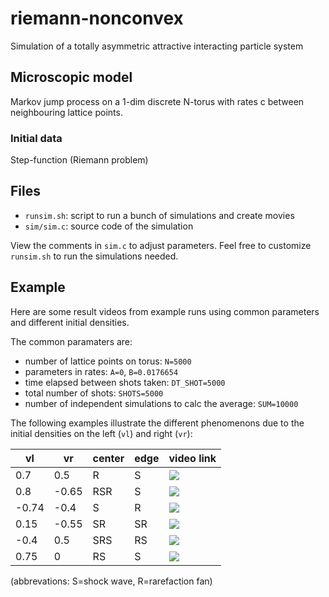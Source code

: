 # riemann-nonconvex
Simulation of a totally asymmetric attractive interacting particle system

## Microscopic model
Markov jump process on a 1-dim discrete N-torus with rates c between neighbouring lattice points.

### Initial data
Step-function (Riemann problem)

## Files
* `runsim.sh`: script to run a bunch of simulations and create movies
* `sim/sim.c`: source code of the simulation

View the comments in `sim.c` to adjust parameters. Feel free to
customize `runsim.sh` to run the simulations needed.

## Example
Here are some result videos from example runs using common parameters
and different initial densities.

The common paramaters are:
* number of lattice points on torus: `N=5000`
* parameters in rates: `A=0`, `B=0.0176654`
* time elapsed between shots taken: `DT_SHOT=5000`
* total number of shots: `SHOTS=5000`
* number of independent simulations to calc the average: `SUM=10000`

The following examples illustrate the different phenomenons due to the initial densities on the left (`vl`) and right (`vr`):

vl   |vr   |center|edge|video link
-----|-----|------|----|----------
 0.7 | 0.5 | R    | S  |<a href="https://www.youtube.com/watch?v=ZJaw3-kXIlE" target="_blank"><img src="https://img.youtube.com/vi/ZJaw3-kXIlE/3.jpg"/></a>
 0.8 |-0.65| RSR  | S  |<a href="https://www.youtube.com/watch?v=Nf5TXqtdhdg" target="_blank"><img src="https://img.youtube.com/vi/Nf5TXqtdhdg/3.jpg"/></a>
-0.74|-0.4 | S    | R  |<a href="https://www.youtube.com/watch?v=sHPGbf8d5tI" target="_blank"><img src="https://img.youtube.com/vi/sHPGbf8d5tI/3.jpg"/></a>
 0.15|-0.55| SR   | SR |<a href="https://www.youtube.com/watch?v=VIF5jHwUFG8" target="_blank"><img src="https://img.youtube.com/vi/VIF5jHwUFG8/3.jpg"/></a>
-0.4 | 0.5 | SRS  | RS |<a href="https://www.youtube.com/watch?v=OSIPnizKTfU" target="_blank"><img src="https://img.youtube.com/vi/OSIPnizKTfU/3.jpg"/></a>
 0.75| 0   | RS   | S  |<a href="https://www.youtube.com/watch?v=63aZPZKR1_4" target="_blank"><img src="https://img.youtube.com/vi/63aZPZKR1_4/3.jpg"/></a>

(abbrevations: S=shock wave, R=rarefaction fan)
